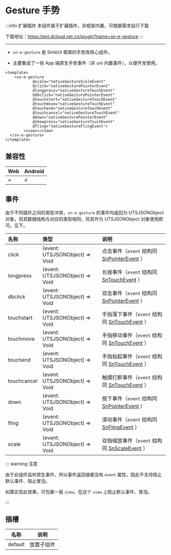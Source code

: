 # Gesture 手势

:::info 扩展插件
本组件属于扩展插件，非框架内置，可根据需求自行下载

下载地址：https://ext.dcloud.net.cn/plugin?name=sn-e-gesture
:::

---

* `sn-e-gesture` 是 SinleUI 框架的手势库核心组件。

* 主要集成了一些 App 端原生手势事件（非 uni 内置事件），以便开发使用。

```vue
<template>
	<sn-e-gesture
			@scale="nativeGestureScaleEvent" 
			@click="nativeGesturePointerEvent"
			@longpress="nativeGestureTouchEvent" 
			@dbclick="nativeGesturePointerEvent" 
			@touchstart="nativeGestureTouchEvent"
			@touchmove="nativeGestureTouchEvent" 
			@touchend="nativeGestureTouchEvent" 
			@touchcancel="nativeGestureTouchEvent"
			@down="nativeGesturePointerEvent" 
			@showpress="nativeGestureTouchEvent" 
			@fling="nativeGestureFlingEvent"> 
    	<view></view>
  </sn-e-gesture>
</template>
```

## 兼容性

| Web  | Android |
| :--- | :------ |
| ×    | √       |

## 事件

由于不同插件之间的类型冲突，`sn-e-gesture` 的事件均返回为 UTSJSONObject 对象，但其数据结构与对应的类型相同，将其作为 UTSJSONObject 对象使用即可。见下。

| 名称        | 类型                           | 说明                                                         |
| :---------- | :----------------------------- | :----------------------------------------------------------- |
| click       | (event: UTSJSONObject) => Void | 点击事件（`event` 结构同 [SnPointerEvent](/api/types/api#snpointerevent) ） |
| longpress   | (event: UTSJSONObject) => Void | 长按事件（`event` 结构同 [SnTouchEvent](/api/types/api#sntouchevent) ） |
| dbclick     | (event: UTSJSONObject) => Void | 双击事件（`event` 结构同 [SnPointerEvent](/api/types/api#snpointerevent) ） |
| touchstart  | (event: UTSJSONObject) => Void | 手指落下事件（`event` 结构同 [SnTouchEvent](/api/types/api#sntouchevent) ） |
| touchmove   | (event: UTSJSONObject) => Void | 手指移动事件（`event` 结构同 [SnTouchEvent](/api/types/api#sntouchevent) ） |
| touchend    | (event: UTSJSONObject) => Void | 手指抬起事件（`event` 结构同 [SnTouchEvent](/api/types/api#sntouchevent) ） |
| touchcancel | (event: UTSJSONObject) => Void | 触摸打断事件（`event` 结构同 [SnTouchEvent](/api/types/api#sntouchevent) ） |
| down        | (event: UTSJSONObject) => Void | 按下事件（`event` 结构同 [SnPointerEvent](/api/types/api#snpointerevent) ） |
| fling       | (event: UTSJSONObject) => Void | 滑动事件（`event` 结构同 [SnFlingEvent](/api/types/api#snflingevent) ） |
| scale       | (event: UTSJSONObject) => Void | 双指缩放事件（`event` 结构同 [SnScaleEvent](/api/types/api#snscaleevent) ） |



::: warning 注意

由于此组件监听原生事件，所以事件返回值都没有 `event` 属性，因此不支持阻止默认事件、阻止冒泡。

如需实现此效果，可包裹一层 `view`，在这个 `view` 上阻止默认事件、冒泡。

:::

## 插槽

| 名称    | 说明       |
| ------- | ---------- |
| default | 放置子组件 |